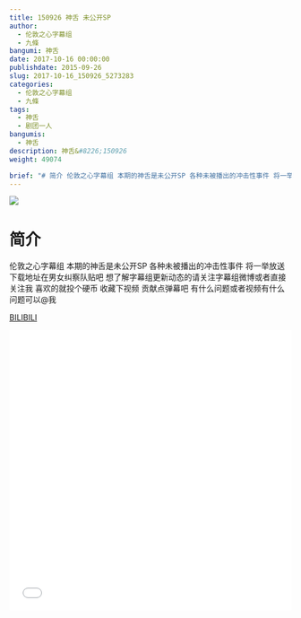```yaml
---
title: 150926 神舌 未公开SP
author: 
  - 伦敦之心字幕组
  - 九條
bangumi: 神舌
date: 2017-10-16 00:00:00
publishdate: 2015-09-26
slug: 2017-10-16_150926_5273283
categories: 
  - 伦敦之心字幕组
  - 九條
tags: 
  - 神舌
  - 剧团一人
bangumis: 
  - 神舌
description: 神舌&#8226;150926
weight: 49074

brief: "# 简介 伦敦之心字幕组 本期的神舌是未公开SP 各种未被播出的冲击性事件 将一举放送 下载地址在男女纠察队贴吧 想了解字幕组更新动态的请关注字幕组微博或者直接关注我 喜欢的就投个硬币 收藏下视频 贡献点弹幕吧 有什么问题或者视频有什么问题可以@我"
---
```


![](https://i.imgur.com/Avmmdav.jpg)

# 简介  
伦敦之心字幕组 本期的神舌是未公开SP 各种未被播出的冲击性事件 将一举放送 下载地址在男女纠察队贴吧 想了解字幕组更新动态的请关注字幕组微博或者直接关注我 喜欢的就投个硬币 收藏下视频 贡献点弹幕吧
有什么问题或者视频有什么问题可以@我

  [BILIBILI](https://www.bilibili.com/video/av5273283/)


<div class="vcontainer">  <iframe class='video' src="//www.bilibili.com/blackboard/player.html?aid=5273283" width="100%" height="500" frameborder="0" allowfullscreen="allowfullscreen"></iframe></div>
